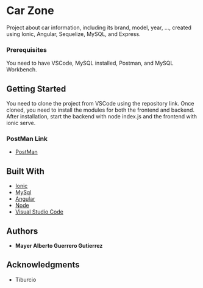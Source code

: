 # Car Zone

Project about car information, including its brand, model, year, ..., created using Ionic, Angular, Sequelize, MySQL, and Express.

### Prerequisites

You need to have VSCode, MySQL installed, Postman, and MySQL Workbench.

## Getting Started

You need to clone the project from VSCode using the repository link. Once cloned, you need to install the modules for both the frontend and backend. After installation, start the backend with node index.js and the frontend with ionic serve.



### PostMan Link

* [PostMan](https://documenter.getpostman.com/view/38432262/2sAXxMfDXd) 

## Built With

* [Ionic](https://ionicframework.com/) 
* [MySql](https://www.mysql.com/)
* [Angular](https://angular.dev/) 
* [Node](https://nodejs.org/en) 
* [Visual Studio Code](https://code.visualstudio.com/) 


## Authors

* **Mayer Alberto Guerrero Gutierrez** 

## Acknowledgments

* Tiburcio 


